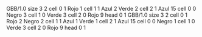 <gs-board> GBB/1.0
size 3 2
cell 0 1 Rojo 1 
cell 1 1 Azul 2 Verde 2 
cell 2 1 Azul 15 
cell 0 0 Negro 3 
cell 1 0 Verde 3 
cell 2 0 Rojo 9 
head 0 1
 </gs-board>
<gs-board> GBB/1.0
size 3 2
cell 0 1 Rojo 2 Negro 2 
cell 1 1 Azul 1 Verde 1 
cell 2 1 Azul 15 
cell 0 0 Negro 1 
cell 1 0 Verde 3 
cell 2 0 Rojo 9 
head 0 1
 </gs-board>